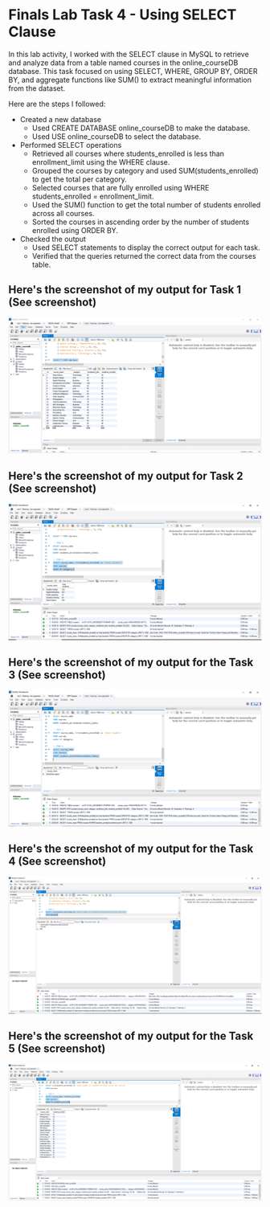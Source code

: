 # Finals Lab Task 4 - Using SELECT Clause
In this lab activity, I worked with the SELECT clause in MySQL to retrieve and analyze data from a table named courses in the online_courseDB database. This task focused on using SELECT, WHERE, GROUP BY, ORDER BY, and aggregate functions like SUM() to extract meaningful information from the dataset.

Here are the steps I followed:
- Created a new database
  - Used CREATE DATABASE online_courseDB to make the database.
  - Used USE online_courseDB to select the database.
- Performed SELECT operations
  - Retrieved all courses where students_enrolled is less than enrollment_limit using the WHERE clause.
  - Grouped the courses by category and used SUM(students_enrolled) to get the total per category.
  - Selected courses that are fully enrolled using WHERE students_enrolled = enrollment_limit.
  - Used the SUM() function to get the total number of students enrolled across all courses.
  - Sorted the courses in ascending order by the number of students enrolled using ORDER BY.
- Checked the output
  - Used SELECT statements to display the correct output for each task.
  - Verified that the queries returned the correct data from the courses table. 
## Here's the screenshot of my output for Task 1 (See screenshot)
![Sample Output](images/task1.PNG)
## Here's the screenshot of my output for Task 2 (See screenshot)
![Sample Output](images/task2.PNG)
## Here's the screenshot of my output for the Task 3 (See screenshot)
![Sample Output](images/task3.PNG)
## Here's the screenshot of my output for the Task 4 (See screenshot)
![Sample Output](images/task4.PNG)
## Here's the screenshot of my output for the Task 5 (See screenshot)
![Sample Output](images/task5.PNG)
